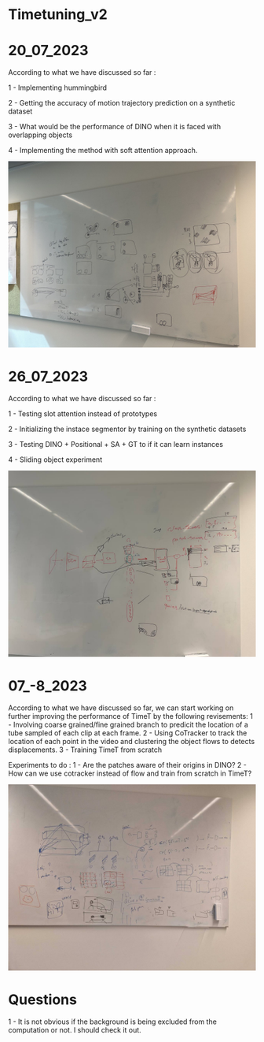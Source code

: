 # Timetuning_v2

# 20_07_2023

According to what we have discussed so far : 

1 - Implementing hummingbird

2 - Getting the accuracy of motion trajectory prediction on a synthetic dataset

3 - What would be the performance of DINO when it is faced with overlapping objects

4 - Implementing the method with soft attention approach.

![Logo](Sessions/20_07_2023.jpg)

# 26_07_2023

According to what we have discussed so far : 

1 - Testing slot attention instead of prototypes

2 - Initializing the instace segmentor by training on the synthetic datasets

3 - Testing DINO + Positional + SA + GT to if it can learn instances

4 - Sliding object experiment

![Logo](Sessions/26_07_2023.jpg)

# 07_-8_2023

According to what we have discussed so far, we can start working on further improving the performance of TimeT by the following revisements:
1 - Involving coarse grained/fine grained branch to predicit the location of a tube sampled of each clip at each frame.
2 - Using CoTracker to track the location of each point in the video and clustering the object flows to detects displacements. 
3 - Training TimeT from scratch

Experiments to do : 
1 - Are the patches aware of their origins in DINO? 
2 - How can we use cotracker instead of flow and train from scratch in TimeT?

![Logo](Sessions/07_08_2023.jpg)

# Questions

1 - It is not obvious if the background is being excluded from the computation or not. I should check it out. 